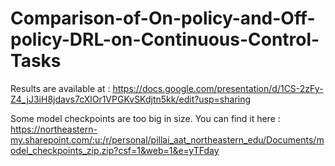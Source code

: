 # Comparison-of-On-policy-and-Off-policy-DRL-on-Continuous-Control-Tasks

Results are available at : https://docs.google.com/presentation/d/1CS-2zFy-Z4_jJ3iH8jdavs7cXlOr1VPGKvSKdjtn5kk/edit?usp=sharing

Some model checkpoints are too big in size. You can find it here : https://northeastern-my.sharepoint.com/:u:/r/personal/pillai_aat_northeastern_edu/Documents/model_checkpoints_zip.zip?csf=1&web=1&e=yTFday
